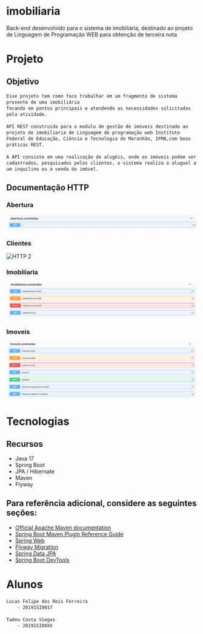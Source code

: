 
# imobiliaria
Back-end desenvolvido para o sistema de imobiliária, destinado ao projeto de Linguagem de Programação WEB para obtenção de terceira nota

# Projeto

## Objetivo
    Esse projeto tem como foco trabalhar em um fragmento de sistema presente de uma imobiliária
    focando em pontos principais e atendendo as necessidades solicitadas pela atividade.

    API REST construida para o modulo de gestão de imóveis destinado ao projeto de imobiliaria de Linguagem de programação web Instituto Federal de Educação, Ciência e Tecnologia do Maranhão, IFMA,com boas práticas REST.

    A API consiste em uma realização de alugéis, onde os imóveis podem ser cadastrados, pesquisados pelos clientes, o sistema realiza o aluguel a um inquilino ou a venda do imóvel.

## Documentação HTTP   

### Abertura

![HTTP 1](https://github.com/LucasFelip/imobiliaria/blob/impl_lucas/src/main/java/br/ifma/edu/imobiliaria/assets/imobiliaria-api-abertura.jpg)

### Clientes

![HTTP 2](https://github.com/LucasFelip/imobiliaria/blob/impl_lucas/src/main/java/br/ifma/edu/imobiliaria/assets/imobiliaria-api-clientes.jpg)

### Imobiliaria

![HTTP 3](https://github.com/LucasFelip/imobiliaria/blob/impl_lucas/src/main/java/br/ifma/edu/imobiliaria/assets/imobiliaria-api-imobiliaria.jpg)

### Imoveis

![HTTP 4](https://github.com/LucasFelip/imobiliaria/blob/impl_lucas/src/main/java/br/ifma/edu/imobiliaria/assets/imobiliaria-api-imovel.jpg)

# Tecnologias

## Recursos
* Java 17
* Spring Boot
* JPA / Hibernate
* Maven
* Flyway


## Para referência adicional, considere as seguintes seções:

* [Official Apache Maven documentation](https://maven.apache.org/guides/index.html)
* [Spring Boot Maven Plugin Reference Guide](https://docs.spring.io/spring-boot/docs/2.3.0.M1/maven-plugin/)
* [Spring Web](https://docs.spring.io/spring-boot/docs/2.3.0.M1/reference/htmlsingle/#boot-features-developing-web-applications)
* [Flyway Migration](https://docs.spring.io/spring-boot/docs/2.3.0.M1/reference/htmlsingle/#howto-execute-flyway-database-migrations-on-startup)
* [Spring Data JPA](https://docs.spring.io/spring-boot/docs/2.3.0.M1/reference/htmlsingle/#boot-features-jpa-and-spring-data)
* [Spring Boot DevTools](https://docs.spring.io/spring-boot/docs/2.3.0.M1/reference/htmlsingle/#using-boot-devtools)

# Alunos
    Lucas Felipe dos Reis Ferreira
        - 20191SI0017

    Tadeu Costa Viegas
        - 20191SI00XX
